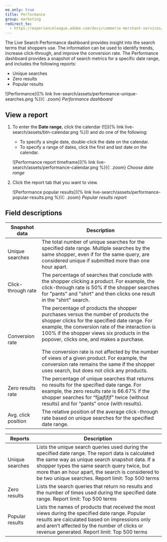 ```yaml
---
ee_only: true
title: Performance
group: marketing
redirect_to:
  - https://experienceleague.adobe.com/docs/commerce-merchant-services/live-search/live-search-admin/performance.html
---
```


The Live Search Performance dashboard provides insight into the search terms that shoppers use. The information can be used to identify trends, increase click-through, and improve the conversion rate. The Performance dashboard provides a snapshot of search metrics for a specific date range, and includes the following reports:

- Unique searches
- Zero results
- Popular results

![Performance]({% link live-search/assets/performance-unique-searches.png %}){: .zoom}
_Performance dashboard_

## View a report

1. To enter the **Date range**, click the calendar (![]({% link live-search/assets/btn-calendar.png %})) and do one of the following:

   - To specify a single date, double-click the date on the calendar.
   - To specify a range of dates, click the first and last date on the calendar.

   ![Performance report timeframe]({% link live-search/assets/performance-calendar.png %}){: .zoom}
   _Choose date range_

1. Click the report tab that you want to view.

   ![Performance popular results]({% link live-search/assets/performance-popular-results.png %}){: .zoom}
   _Popular results report_

## Field descriptions

|Snapshot data |Description|
|--- |--- |
|Unique searches |The total number of unique searches for the specified date range. Multiple searches by the same shopper, even if for the same query, are considered unique if submitted more than one hour apart. |
|Click-through rate|The percentage of searches that conclude with the shopper clicking a product. For example, the click-through rate is 50% if the shopper searches for "pants" and "shirt" and then clicks one result in the "shirt" search. |
|Conversion rate |The percentage of products the shopper purchases versus the number of products the shopper clicks for the specified date range. For example, the conversion rate of the interaction is 100% if the shopper views six products in the popover, clicks one, and makes a purchase. <br /><br />The conversion rate is not affected by the number of views of a given product. For example, the conversion rate remains the same if the shopper uses search, but does not click any products. |
|Zero results rate|The percentage of unique searches that returns no results for the specified date range. For example, the zero results rate is 66.67% if the shopper searches for “fjjajfjfjf” twice (without results) and for “pants” once (with results). |
|Avg. click position|The relative position of the average click-through rate based on unique searches for the specified date range. |

|Reports |Description|
|--- |--- |
|Unique searches |Lists the unique search queries used during the specified date range. The report data is calculated the same way as unique search snapshot data. If a shopper types the same search query twice, but more than an hour apart, the search is considered to be two unique searches. Report limit: Top 500 terms |
|Zero results |Lists the search queries that return no results and the number of times used during the specified date range. Report limit: Top 500 terms |
|Popular results |Lists the names of products that received the most views during the specified date range. Popular results are calculated based on impressions only and aren’t affected by the number of clicks or revenue generated. Report limit: Top 500 terms |

